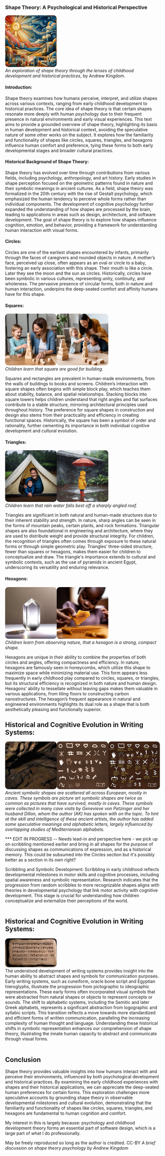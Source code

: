 ### Shape Theory: A Psychological and Historical Perspective
<img alt="abstract shapes" src="shapetheorypix/abstract-city-hSIWGcqHkK.NJaBtiVdB.jpg" style="width:12em;aspect-ratio:auto;border-radius:10px;"><br />
*An exploration of shape theory through the lenses of childhood development and historical practices*, by Andrew Kingdom.

#### **Introduction**:  
Shape theory examines how humans perceive, interpret, and utilize shapes across various contexts, ranging from early childhood development to historical practices. The core idea of shape theory is that certain shapes resonate more deeply with human psychology due to their frequent presence in natural environments and early visual experiences. This text aims to provide a grounded overview of shape theory, highlighting its basis in human development and historical context, avoiding the speculative nature of some other works on the subject. It explores how the familiarity and functionality of shapes like circles, squares, triangles, and hexagons influence human comfort and preference, tying these forms to both early developmental stages and broader cultural practices.

#### **Historical Background of Shape Theory**:
Shape theory has evolved over time through contributions from various fields, including psychology, anthropology, and art history. Early studies in shape perception focused on the geometric patterns found in nature and their symbolic meanings in ancient cultures. As a field, shape theory was formalized in the 20th century with the rise of Gestalt psychology, which emphasized the human tendency to perceive whole forms rather than individual components. The development of cognitive psychology further expanded the understanding of how shapes are processed by the brain, leading to applications in areas such as design, architecture, and software development. The goal of shape theory is to explore how shapes influence cognition, emotion, and behavior, providing a framework for understanding human interaction with visual forms.

#### **Circles**:  


Circles are one of the earliest shapes encountered by infants, primarily through the faces of caregivers and rounded objects in nature. A mother’s face, perceived up close, often appears as an oval or circle to a baby, fostering an early association with this shape. Their mouth is like a circle. Later they see the moon and the sun as circles. Historically, circles have been symbolic in various cultures, representing unity, continuity, and wholeness. The pervasive presence of circular forms, both in nature and human interaction, underpins the deep-seated comfort and affinity humans have for this shape.

#### **Squares**:  

<img alt="A child building a wobbly tower with wooden blocks, excitedly showing mother how tall it is." src="shapetheorypix/child-building-wobbly-tower-with-mother-AK.png" style="width:12em;aspect-ratio:auto;border-radius:10px;"><img alt="A different child building a wobbly tower with wooden blocks, excitedly showing mother how tall it is." src="shapetheorypix/right-angles-of-a-square-are-best-for-stable-buildings--andrew-kingdom.jpeg" style="width:12em;aspect-ratio:auto;border-radius:10px;"><br />
*Children learn that square are good for building.*

Squares and rectangles are prevalent in human-made environments, from the walls of buildings to books and screens. Children’s interaction with square shapes often begins with simple block play, which teaches them about stability, balance, and spatial relationships. Stacking blocks into square towers helps children understand that right angles and flat surfaces contribute to a stable structure, mirroring architectural principles used throughout history. The preference for square shapes in construction and design also stems from their practicality and efficiency in creating functional spaces. Historically, the square has been a symbol of order and rationality, further cementing its importance in both individual cognitive development and cultural evolution.

#### **Triangles**:  

<img alt="Photo of a wondering child with happy reassuring parent inside a triangle-faced tent during the rain" src="shapetheorypix/rain-falls-best-off-a-triangle-andrew-kingdom.jpeg" style="width:12em;aspect-ratio:auto;border-radius:10px;"><img alt="from the ground, a cute child in raincoat with little umbrella watches a rain like a waterfall streaming down off an emphatically tri-angled roof, splashing into large puddles." src="shapetheorypix/child-in-rain-andrew-kingdom.png" style="width:12em;aspect-ratio:auto;border-radius:10px;"><br />
*Children learn that rain water falls best off a sharply angled roof.*

Triangles are significant in both natural and human-made structures due to their inherent stability and strength. In nature, sharp angles can be seen in the forms of mountain peaks, certain plants, and rock formations. Triangular shapes are also foundational in engineering and architecture, where they are used to distribute weight and provide structural integrity. For children, the recognition of triangles often comes through exposure to these natural forms or through simple geometric play. Triangles’ three-sided structure, fewer than squares or hexagons, makes them easier for children to conceptualize and draw. The triangle's importance extends to cultural and symbolic contexts, such as the use of pyramids in ancient Egypt, underscoring its versatility and enduring relevance.

#### **Hexagons**:  

<img alt="Photo. On a white table, a tall-vertical-hexagonal quartz crystal reflecting light, throwing a ((((distant)))) line of light on the table. The light focussed on the table is a coloured rainbow spectrum." src="shapetheorypix/quartz-crystals-are-a-natural-hexagon-andrew-kingdom.jpeg" style="width:12em;aspect-ratio:auto;border-radius:10px;"><img alt="Photo of a closeup of a piece of honeycomb on a table with a wondering hungry african child reaching for iit, with reassuring parent in background" src="shapetheorypix/honeycomb-has-natural-hexagons-andrew-kingdom.jpeg" style="width:12em;aspect-ratio:auto;border-radius:10px;"><br />
*Children learn from observing nature, that a hexagon is a strong, compact shape.*

Hexagons are unique in their ability to combine the properties of both circles and angles, offering compactness and efficiency. In nature, hexagons are famously seen in honeycombs, which utilize this shape to maximize space while minimizing material use. This form appears less frequently in early childhood play compared to circles, squares, or triangles, but its structural efficiency is recognized in both nature and human design. Hexagons’ ability to tessellate without leaving gaps makes them valuable in various applications, from tiling floors to constructing carbon nanostructures. The hexagon’s frequent appearance in natural and engineered environments highlights its dual role as a shape that is both aesthetically pleasing and functionally superior.

## Historical and Cognitive Evolution in Writing Systems:

<img alt="European cave" src="shapetheorypix/caves-bafa5689-f9a6-4516-8692-4ee6ac1a1991.jpeg" style="width:12em;aspect-ratio:auto;border-radius:10px;"><img alt="Illustrated collection of common cave symbols from Europe" src="shapetheorypix/ancient-european-cave-symbols.png" style="width:12em;aspect-ratio:auto;border-radius:10px;"><img alt="Illustrated collection of common cave symbols from Europe, with some annotations" src="shapetheorypix/ancient-european-cave-symbols-annotated.png" style="width:12em;aspect-ratio:auto;border-radius:10px;"><br />
*Ancient symbolic shapes are scattered all across European, mostly in caves. These symbols are picture art symbolic shapes are twice as common as pictures that have survived, mostly in caves. These symbols were collected in many cave visits by Genevieve von Petzinger and her husband Dillon, whom the author (AK) has spoken with on the topic. To hint at the skill and intelligence of these ancient artists, the author has added some speculative meanings and alphabetic letters, largely influenced by overlapping studies of Mediterranean alphabets.*

*** EDIT IN PROGRESS -- Needs lead-in and perspective here - we pick up on scribbling mentioned earlier and bring in all shapes for the purpose of discussing shapes as communications of expression, and as a historical memory. This could be subsumed into the Circles section but it's possibly better as a section in its own right?

Scribbling and Symbolic Development: Scribbling in early childhood reflects developmental milestones in motor skills and cognitive processes, including spatial awareness and symbolic representation. Research indicates that the progression from random scribbles to more recognizable shapes aligns with theories in developmental psychology that link motor activity with cognitive development. This stage is crucial for understanding how children conceptualize and externalize their perceptions of the world.<br />
&nbsp;<br />

## Historical and Cognitive Evolution in Writing Systems:

<img alt="Artist's representation of a clay tablet inscribed with Linear-B script, from the Mycenaen palace of Pylos in Greece. Such tablets were preserved when they baked in the fire that destroyed the palace around 1200 BC" src="shapetheorypix/linearb-edit-ak.jpg" style="width:12em;aspect-ratio:auto;border-radius:10px;"><br />
The understood development of writing systems provides insight into the human ability to abstract shapes and symbols for communication purposes. Early writing systems, such as cuneiform, oracle bone script and Egyptian hieroglyphs, illustrate the progression from pictographic to ideographic representations. These early forms often incorporated visual symbols that were abstracted from natural shapes or objects to represent concepts or sounds. The shift to alphabetic systems, including the Semitic and later Greek alphabets, represents a significant abstraction from logographic and syllabic scripts. This transition reflects a move towards more standardized and efficient forms of written communication, paralleling the increasing complexity of human thought and language. Understanding these historical shifts in symbolic representation enhances our comprehension of shape theory, illustrating the innate human capacity to abstract and communicate through visual forms.<br />
&nbsp;<br />

## Conclusion

Shape theory provides valuable insights into how humans interact with and perceive their environments, influenced by both psychological development and historical practices. By examining the early childhood experiences with shapes and their historical applications, we can appreciate the deep-seated human preferences for certain forms. This exploration challenges more speculative accounts by grounding shape theory in observable developmental milestones and cultural evolution, demonstrating that the familiarity and functionality of shapes like circles, squares, triangles, and hexagons are fundamental to human cognition and comfort.



My interest in this is largely because: psychology and childhood development theory forms an essential part of software design, which is a large part of what I do professionally.

May be freely reproduced so long as the author is credited. CC-BY
*A brief discussion on shape theory psychology by Andrew Kingdom*
